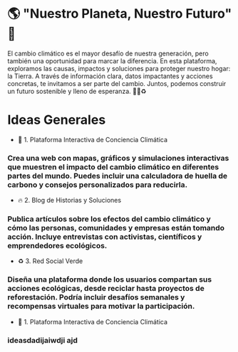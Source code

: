 # 🌎 "Nuestro Planeta, Nuestro Futuro" 🌱

El cambio climático es el mayor desafío de nuestra generación, pero también una oportunidad para marcar la diferencia. En esta plataforma, exploramos las causas, impactos y soluciones para proteger nuestro hogar: la Tierra. A través de información clara, datos impactantes y acciones concretas, te invitamos a ser parte del cambio. Juntos, podemos construir un futuro sostenible y lleno de esperanza. 🌿💙♻️



# Ideas Generales 

- 🌿 1. Plataforma Interactiva de Conciencia Climática

### Crea una web con mapas, gráficos y simulaciones interactivas que muestren el impacto del cambio climático en diferentes partes del mundo. Puedes incluir una calculadora de huella de carbono y consejos personalizados para reducirla.

- 🔥 2. Blog de Historias y Soluciones

### Publica artículos sobre los efectos del cambio climático y cómo las personas, comunidades y empresas están tomando acción. Incluye entrevistas con activistas, científicos y emprendedores ecológicos.

- ♻️ 3. Red Social Verde

### Diseña una plataforma donde los usuarios compartan sus acciones ecológicas, desde reciclar hasta proyectos de reforestación. Podría incluir desafíos semanales y recompensas virtuales para motivar la participación.

- 🌿 1. Plataforma Interactiva de Conciencia Climática

### ideasdadijaiwdji ajd

